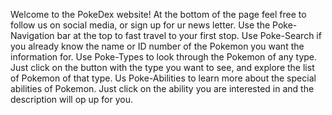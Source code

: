 Welcome to the PokeDex website!
At the bottom of the page feel free to follow us on social media, or sign up for ur news letter.
Use the Poke-Navigation bar at the top to fast travel to your first stop.
Use Poke-Search if you already know the name or ID number of the Pokemon you want the information for.
Use Poke-Types to look through the Pokemon of any type. Just click on the button with the type you want to see, and explore the list of Pokemon of that type.
Us Poke-Abilities to learn more about the special abilities of Pokemon. Just click on the ability you are interested in and the description will op up for you.
